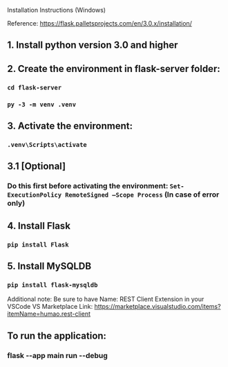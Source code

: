 Installation Instructions (Windows)

Reference: https://flask.palletsprojects.com/en/3.0.x/installation/

## 1. Install python version 3.0 and higher

## 2. Create the environment in flask-server folder:

### `cd flask-server`
### `py -3 -m venv .venv`

## 3. Activate the environment:

### `.venv\Scripts\activate`

## 3.1 [Optional]
### Do this first before activating the environment: `Set-ExecutionPolicy RemoteSigned –Scope Process` (In case of error only)

## 4. Install Flask
### `pip install Flask`

## 5. Install MySQLDB
### `pip install flask-mysqldb`


Additional note: 
Be sure to have Name: REST Client Extension in your VSCode
VS Marketplace Link: https://marketplace.visualstudio.com/items?itemName=humao.rest-client


## To run the application:

### flask --app main run --debug
